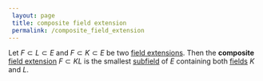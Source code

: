 ```yaml
---
 layout: page
 title: composite field extension
 permalink: /composite_field_extension
---
```

Let $F\subset L\subset E$ and $F\subset K\subset E$ be two [field extensions](https://defsmath.github.io/DefsMath/field_extension). Then the **composite** [field extension](https://defsmath.github.io/DefsMath/field_extension) $F\subset KL$ is the smallest [subfield](https://defsmath.github.io/DefsMath/subfield) of $E$ containing both [fields](https://defsmath.github.io/DefsMath/field) $K$ and $L$. 